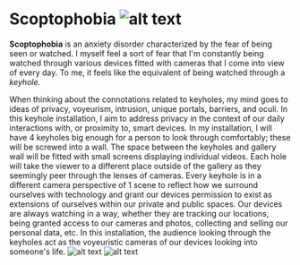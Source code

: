 # Scoptophobia ![alt text](https://kiraboyer.github.io/portfolio/img/blog/eyehole_3.png "eyehole")
**Scoptophobia** is an anxiety disorder characterized by the fear of being seen or watched. I myself feel a sort of fear that I'm constantly being watched through various devices fitted with cameras that I come into view of every day. To me, it feels like the equivalent of being watched through a *keyhole*.  

When thinking about the connotations related to keyholes, my mind goes to ideas of privacy, voyeurism, intrusion, unique portals, barriers, and oculi. In this keyhole installation, I aim to address privacy in the context of our daily interactions with, or proximity to, smart devices. 
	In my installation, I will have 4 keyholes big enough for a person to look through comfortably; these will be screwed into a wall. The space between the keyholes and gallery wall will be fitted with small screens displaying individual videos. Each hole will take the viewer to a different place outside of the gallery as they seemingly peer through the lenses of cameras. Every keyhole is in a different camera perspective of 1 scene to reflect how we surround ourselves with technology and grant our devices permission to exist as extensions of ourselves within our private and public spaces. Our devices are always watching in a way, whether they are tracking our locations, being granted access to our cameras and photos, collecting and selling our personal data, etc. In this installation, the audience looking through the keyholes act as the voyeuristic cameras of our devices looking into someone's life. 
![alt text](https://kiraboyer.github.io/portfolio/img/blog/Picture1.png "Concept in a gallery")
![alt text](https://kiraboyer.github.io/portfolio/img/blog/proposalgif.gif "Looking through the keyhole at the video.")
 


  
